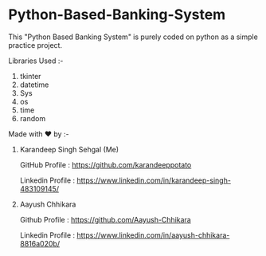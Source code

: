 # Python-Based-Banking-System

This "Python Based Banking System" is purely coded on python as a simple practice project.



Libraries Used :-

 1) tkinter
 2) datetime
 3) Sys
 4) os
 5) time
 6) random


 Made with ❤️ by :-

 1) Karandeep Singh Sehgal (Me)


    GitHub Profile :  https://github.com/karandeeppotato


    Linkedin Profile : https://www.linkedin.com/in/karandeep-singh-483109145/



  2) Aayush Chhikara

     Github Profile : https://github.com/Aayush-Chhikara
     
     
     Linkedin Profile : https://www.linkedin.com/in/aayush-chhikara-8816a020b/
    
    
    

